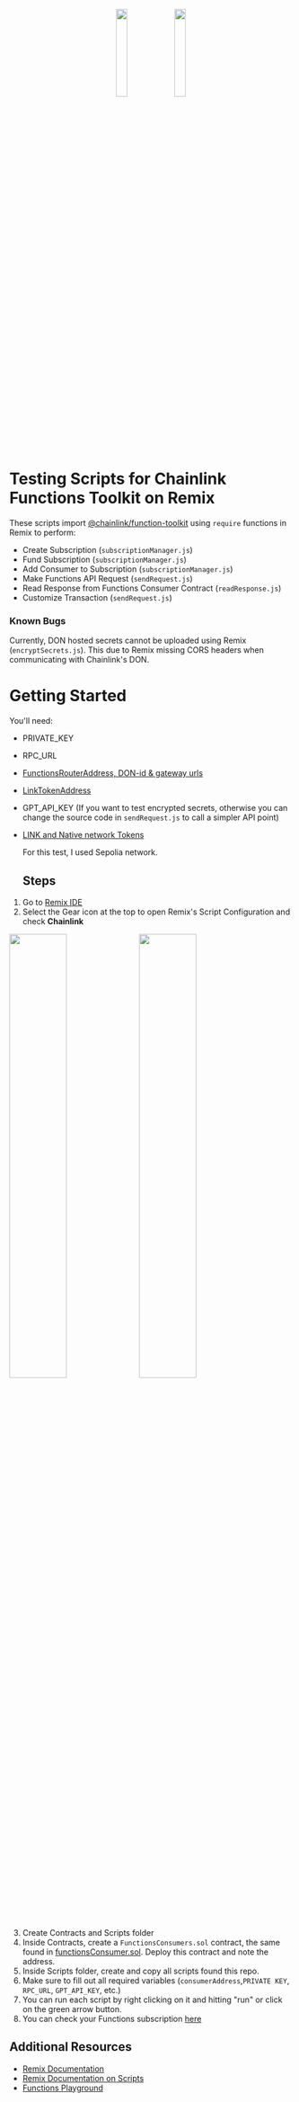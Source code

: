 <p align="center">
  <img src="https://github.com/user-attachments/assets/1a1a51f8-457b-4833-bb83-ac24dac7c152" width="20%">
  <img src="https://github.com/user-attachments/assets/ab233b7c-6231-4a23-bf3f-609c56715e30" width="20%">
</p>

# Testing Scripts for Chainlink Functions Toolkit on Remix
These scripts import [@chainlink/function-toolkit](https://www.npmjs.com/package/@chainlink/functions-toolkit) using ```require``` functions in Remix to perform:
* Create Subscription (```subscriptionManager.js```)
* Fund Subscription (```subscriptionManager.js```)
* Add Consumer to Subscription (```subscriptionManager.js```)
* Make Functions API Request (```sendRequest.js```)
* Read Response from Functions Consumer Contract (```readResponse.js```)
* Customize Transaction (```sendRequest.js```)

### Known Bugs
Currently, DON hosted secrets cannot be uploaded using Remix (```encryptSecrets.js```). This due to Remix missing CORS headers when communicating with Chainlink's DON.

# Getting Started
You'll need: 
* PRIVATE_KEY
* RPC_URL
* [FunctionsRouterAddress, DON-id & gateway urls](https://docs.chain.link/chainlink-functions/supported-networks)
* [LinkTokenAddress](https://docs.chain.link/resources/link-token-contracts)
* GPT_API_KEY (If you want to test encrypted secrets, otherwise you can change the source code in ```sendRequest.js``` to call a simpler API point)
* [LINK and Native network Tokens](https://faucets.chain.link/)

  For this test, I used Sepolia network.

  ## Steps

1. Go to [Remix IDE](https://remix.ethereum.org/)
2. Select the Gear icon at the top to open Remix's Script Configuration and check **Chainlink** <p align="center">
  <img src="https://github.com/user-attachments/assets/0beb7832-03a3-44ed-b55c-2e184a4f8075" width="45%">
  <img src="https://github.com/user-attachments/assets/a2dad73a-b044-400f-b543-fea5b66a8558" width="45%">
</p>


3. Create Contracts and Scripts folder
4. Inside Contracts, create a ```FunctionsConsumers.sol``` contract, the same found in [functionsConsumer.sol](https://github.com/RobItu/Remix-Functions-Test-Scripts/blob/main/functionsConsumer.sol). Deploy this contract and note the address.
5. Inside Scripts folder, create and copy all scripts found this repo.
6. Make sure to fill out all required variables (```consumerAddress```,```PRIVATE KEY```, ```RPC_URL```, ```GPT_API_KEY```, etc.)
7. You can run each script by right clicking on it and hitting "run" or click on the green arrow button.
8. You can check your Functions subscription [here](https://www.functions.chain.link)

## Additional Resources
* [Remix Documentation](https://remix-ide.readthedocs.io/en/latest/)
* [Remix Documentation on Scripts](https://remix-ide.readthedocs.io/en/latest/running_js_scripts.html)
* [Functions Playground](functions.chain.link/playground)


